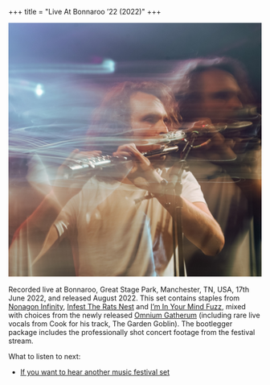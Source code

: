 +++
title = "Live At Bonnaroo ’22 (2022)"
+++

![album cover for Live At Bonnaroo 2022](./cover.jpg)

Recorded live at Bonnaroo, Great Stage Park, Manchester, TN, USA, 17th June 2022, and released August 2022. This set contains staples from [Nonagon Infinity](./nonagon-infinity), [Infest The Rats Nest](./infest-the-rats-nest) and [I’m In Your Mind Fuzz](./im-in-your-mind-fuzz), mixed with choices from the newly released [Omnium Gatherum](./omnium-gatherium) (including rare live vocals from Cook for his track, The Garden Goblin). The bootlegger package includes the professionally shot concert footage from the festival stream.

What to listen to next:

*   [If you want to hear another music festival set](./live-at-levitation-2014)
